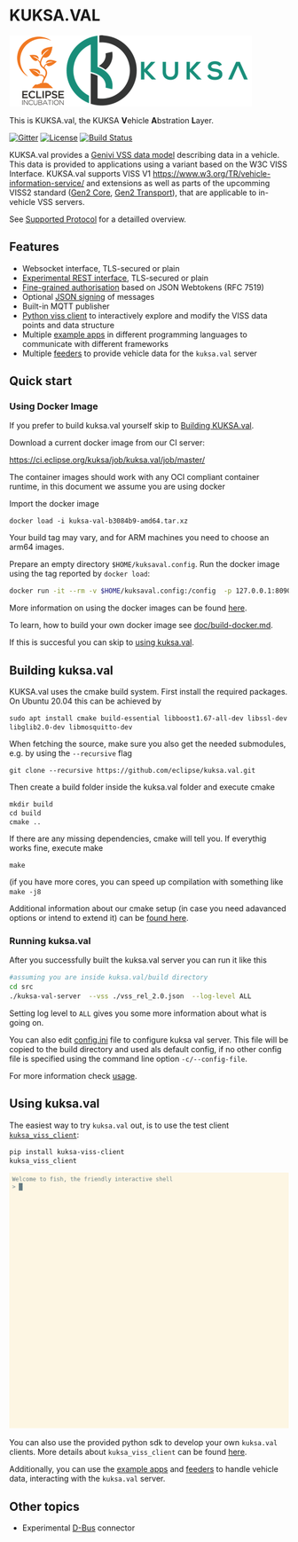 # KUKSA.VAL
![kuksa.val Logo](./doc/pictures/logo.png)

This is KUKSA.val, the KUKSA **V**ehicle **A**bstration **L**ayer.

[![Gitter](https://badges.gitter.im/kuksa-val.svg)](https://gitter.im/kuksa-val)
[![License](https://img.shields.io/badge/License-EPL%202.0-blue.svg)](https://opensource.org/licenses/EPL-2.0)
[![Build Status](https://ci.eclipse.org/kuksa/buildStatus/icon?job=kuksa.val%2Fmaster)](https://ci.eclipse.org/kuksa/job/kuksa.val/job/master/)


KUKSA.val provides a [Genivi VSS data model](https://github.com/GENIVI/vehicle_signal_specification) describing data in a vehicle. This data is provided to applications using a variant based on the W3C VISS Interface. KUKSA.val supports VISS V1 https://www.w3.org/TR/vehicle-information-service/ and extensions as well as parts of the upcomming VISS2 standard ([Gen2 Core](https://raw.githack.com/w3c/automotive/gh-pages/spec/VISSv2_Core.html), [Gen2 Transport](https://raw.githack.com/w3c/automotive/gh-pages/spec/VISSv2_Transport.html)), that are applicable to in-vehicle VSS servers.

See [Supported Protocol](doc/protocol/README.md) for a detailled overview.

## Features
 - Websocket interface, TLS-secured or plain
 - [Experimental REST interface](doc/rest-api.md), TLS-secured or plain
 - [Fine-grained authorisation](doc/jwt.md) based on JSON Webtokens (RFC 7519)
 - Optional [JSON signing](doc/json-signing.md) of messages
 - Built-in MQTT publisher
 - [Python viss client](./kuksa_viss_client) to interactively explore and modify the VISS data points and data structure
 - Multiple [example apps](./kuksa_apps) in different programming languages to communicate with different frameworks 
 - Multiple [feeders](./kuksa_feeders) to provide vehicle data for the `kuksa.val` server


## Quick start

### Using  Docker Image
If you prefer to build kuksa.val yourself skip to [Building KUKSA.val](#Building-kuksaval).

Download a current docker image from our CI server:

https://ci.eclipse.org/kuksa/job/kuksa.val/job/master/

The container images should work with any OCI compliant container runtime, in this document we assume you are using docker

Import the docker image

```
docker load -i kuksa-val-b3084b9-amd64.tar.xz
```

Your build tag may vary, and for ARM machines you need to choose an arm64 images.

Prepare an empty directory `$HOME/kuksaval.config`.  Run the docker image using the tag reported by `docker load`:

```bash
docker run -it --rm -v $HOME/kuksaval.config:/config  -p 127.0.0.1:8090:8090 -e LOG_LEVEL=ALL amd64/kuksa-val:b3084b9
```

More information on using the docker images can be found [here](doc/run-docker.md).

To learn, how to build your own docker image see [doc/build-docker.md](doc/build-docker.md).

If this is succesful you can skip to [using kuksa.val](#Using-kuksaval).

## Building kuksa.val
KUKSA.val uses the cmake build system. First install the required packages. On Ubuntu 20.04 this can be achieved by

```
sudo apt install cmake build-essential libboost1.67-all-dev libssl-dev libglib2.0-dev libmosquitto-dev 
```

When fetching the source, make sure you also get the needed submodules, e.g. by using the `--recursive` flag

```
git clone --recursive https://github.com/eclipse/kuksa.val.git
```

Then create a build folder inside the kuksa.val folder and execute cmake

```
mkdir build
cd build
cmake ..
```
If there are any missing dependencies, cmake will tell you. If everythig works fine, execute make

```
make
```

(if you have more cores, you can speed up compilation with something like  `make -j8`

Additional information about our cmake setup (in case you need adavanced options or intend to extend it) can be [found here](doc/cmake.md).



### Running kuksa.val
After you successfully built the kuksa.val server you can run it like this

```bash
#assuming you are inside kuksa.val/build directory
cd src
./kuksa-val-server  --vss ./vss_rel_2.0.json  --log-level ALL

```
Setting log level to `ALL` gives you some more information about what is going on.

You can also edit [config.ini](./config.ini) file to configure kuksa val server. This file will be copied to the build directory and used als default config,
if no other config file is specified using the command line option `-c/--config-file`.

For more information check [usage](doc/usage.md).

## Using kuksa.val
The easiest way to try `kuksa.val` out, is to use the test client [`kuksa_viss_client`](./kuksa_viss_client):

```
pip install kuksa-viss-client
kuksa_viss_client
```

![try kuksa_viss_client out](doc/pictures/testclient_basic.gif "test client usage")


You can also use the provided python sdk to develop your own `kuksa.val` clients. More details about `kuksa_viss_client` can be found [here](./kuksa_viss_client). 

Additionally, you can use the [example apps](./kuksa_apps) and [feeders](./kuksa_feeders) to handle vehicle data, interacting with the `kuksa.val` server.

## Other topics

 * Experimental [D-Bus](doc/dbus.md) connector
